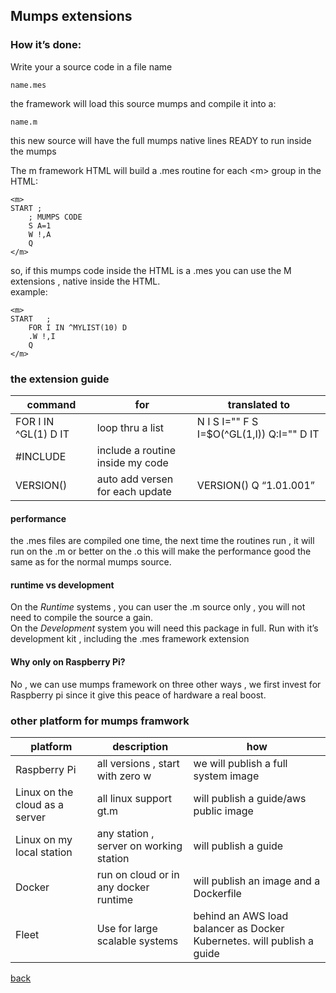 <h2 id="mumps-extensions">Mumps extensions</h2>
<h3 id="how-its-done">How it’s done:</h3>
<p>Write your a source code in a file name</p>
<pre><code>name.mes
</code></pre>
<p>the  framework will load this source mumps and compile it into a:</p>
<pre><code>name.m
</code></pre>
<p>this new source will have the full mumps native lines READY to run inside the mumps</p>
<p>The m framework HTML will build a .mes routine for each &lt;m&gt; group in the HTML:</p>
<pre class=" language-html"><code class="prism  language-html"><span class="token tag"><span class="token tag"><span class="token punctuation">&lt;</span>m</span><span class="token punctuation">&gt;</span></span>
START ;
	; MUMPS CODE
	S A=1
	W !,A
	Q
<span class="token tag"><span class="token tag"><span class="token punctuation">&lt;/</span>m</span><span class="token punctuation">&gt;</span></span>
</code></pre>
<p>so, if this mumps code inside the HTML is a .mes you can use the M extensions , native inside the HTML.<br>
example:</p>
<pre class=" language-html"><code class="prism  language-html"><span class="token tag"><span class="token tag"><span class="token punctuation">&lt;</span>m</span><span class="token punctuation">&gt;</span></span>
START	;
	FOR I IN ^MYLIST(10) D
	.W !,I
	Q
<span class="token tag"><span class="token tag"><span class="token punctuation">&lt;/</span>m</span><span class="token punctuation">&gt;</span></span>
</code></pre>
<h3 id="the-extension-guide">the extension guide</h3>

<table>
<thead>
<tr>
<th>command</th>
<th>for</th>
<th>translated to</th>
</tr>
</thead>
<tbody>
<tr>
<td>FOR I IN ^GL(1) D IT</td>
<td>loop thru a list</td>
<td>N I S I="" F  S I=$O(^GL(1,I)) Q:I=""  D IT</td>
</tr>
<tr>
<td>#INCLUDE</td>
<td>include a routine inside my code</td>
<td></td>
</tr>
<tr>
<td>VERSION()</td>
<td>auto add versen for each update</td>
<td>VERSION() Q “1.01.001”</td>
</tr>
</tbody>
</table><h4 id="performance">performance</h4>
<p>the .mes files are compiled one time, the next time the routines run , it will run on the .m or better on the .o this will make the performance good the same as for the normal mumps source.</p>
<h4 id="runtime-vs-development">runtime vs development</h4>
<p>On the <em>Runtime</em> systems , you can user the .m source only , you will not need to compile the source a gain.<br>
On the <em>Development</em> system you will need this package in full. Run with it’s development kit , including the .mes framework extension</p>
<h4 id="why-only-on-raspberry-pi">Why only on Raspberry Pi?</h4>
<p>No , we can use mumps framework on three other ways , we first invest for Raspberry pi since it give this peace of hardware a real boost.</p>
<h3 id="other-platform-for-mumps-framwork">other platform for mumps framwork</h3>

<table>
<thead>
<tr>
<th>platform</th>
<th>description</th>
<th>how</th>
</tr>
</thead>
<tbody>
<tr>
<td>Raspberry Pi</td>
<td>all versions , start with zero w</td>
<td>we will publish a full system image</td>
</tr>
<tr>
<td>Linux on the cloud as a server</td>
<td>all linux support gt.m</td>
<td>will publish a guide/aws public image</td>
</tr>
<tr>
<td>Linux on my local station</td>
<td>any station , server on working station</td>
<td>will publish a guide</td>
</tr>
<tr>
<td>Docker</td>
<td>run on cloud or in any docker runtime</td>
<td>will publish an image and a Dockerfile</td>
</tr>
<tr>
<td>Fleet</td>
<td>Use for large scalable systems</td>
<td>behind an AWS load balancer as Docker Kubernetes. will publish a guide</td>
</tr>
</tbody>
</table><p><a href="README.md">back</a></p>

